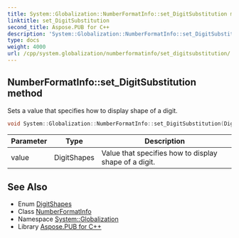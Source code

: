 ```yaml
---
title: System::Globalization::NumberFormatInfo::set_DigitSubstitution method
linktitle: set_DigitSubstitution
second_title: Aspose.PUB for C++
description: 'System::Globalization::NumberFormatInfo::set_DigitSubstitution method. Sets a value that specifies how to display shape of a digit in C++.'
type: docs
weight: 4000
url: /cpp/system.globalization/numberformatinfo/set_digitsubstitution/
---
```

## NumberFormatInfo::set_DigitSubstitution method


Sets a value that specifies how to display shape of a digit.

```cpp
void System::Globalization::NumberFormatInfo::set_DigitSubstitution(DigitShapes value)
```


| Parameter | Type | Description |
| --- | --- | --- |
| value | DigitShapes | Value that specifies how to display shape of a digit. |

## See Also

* Enum [DigitShapes](../../digitshapes/)
* Class [NumberFormatInfo](../)
* Namespace [System::Globalization](../../)
* Library [Aspose.PUB for C++](../../../)
